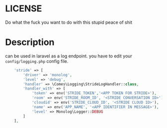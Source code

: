 # LICENSE

Do what the fuck you want to do with this stupid peace of shit

# Description
can be used in laravel as a log endpoint. you have to edit your `config/logging.php` config file.

```php
    'stride' => [
        'driver' => 'monolog',
        'level' => 'debug',
        'handler' => \Comes\Logging\StrideLogHandler::class,
        'handler_with' => [
            'token' => env('STRIDE_TOKEN','<APP TOKEN FOR STRIDE>'),
            'room' => env('STRIDE_ROOM_ID', '<STRIDE CONVERSATION ID>'),
            'cloudid' => env('STRIDE_CLOUD_ID', '<STRIDE CLOUD ID>'),
            'name' => env('APP_NAME', '<APP IDENTIFIER IN MESSAGE>'),
            'level' => Monolog\Logger::DEBUG
        ]
    ],
```
